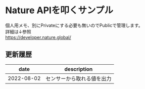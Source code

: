 # Nature APIを叩くサンプル

個人用メモ、別にPrivateにする必要も無いのでPublicで管理します。  
詳細は↓参照  
https://developer.nature.global/  

## 更新履歴

date | description
--- | ---
2022-08-02 | センサーから取れる値を出力
